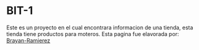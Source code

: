 # BIT-1
Este es un proyecto en el cual encontrara informacion de una tienda, esta tienda tiene productos para moteros.
Esta pagina fue elavorada por:
[Brayan-Ramierez](https://github.com/BrayanOr)

